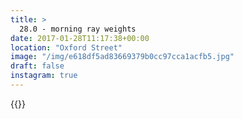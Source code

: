 ```yaml
---
title: >
  28.0 - morning ray weights
date: 2017-01-28T11:17:38+00:00
location: "Oxford Street"
image: "/img/e618df5ad83669379b0cc97cca1acfb5.jpg"
draft: false
instagram: true
---
```


{{<photo src="/img/e618df5ad83669379b0cc97cca1acfb5.jpg">}}
